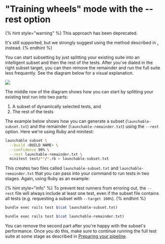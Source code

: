 # "Training wheels" mode with the --rest option

{% hint style="warning" %}
This approach has been deprecated.

It's still supported, but we strongly suggest using the method described in [.](./ "mention") instead.
{% endhint %}

You can start subsetting by just splitting your existing suite into an intelligent subset and then the rest of the tests. After you've dialed in the right subset target, you can then remove the remainder and run the full suite less frequently. See the diagram below for a visual explanation.

![](<../../../.gitbook/assets/shift-right (1) (1) (1).png>)

The middle row of the diagram shows how you can start by splitting your existing test run into two parts:

1. A subset of dynamically selected tests, and
2. The rest of the tests

The example below shows how you can generate a subset (`launchable-subset.txt`) and the remainder (`launchable-remainder.txt`) using the `--rest` option. Here we're using Ruby and minitest:

```bash
launchable subset \
  --build <BUILD NAME> \
  --confidence 90% \
  --rest launchable-remainder.txt \
  minitest test/**/*.rb > launchable-subset.txt
```

This creates two files called `launchable-subset.txt` and `launchable-remainder.txt` that you can pass into your command to run tests in two stages. Again, using Ruby as an example:

{% hint style="info" %}
To prevent test runners from erroring out, the `--rest` file will always include at least one test, even if the subset file contains all tests (e.g. requesting a subset with `--target 100%`).
{% endhint %}

```bash
bundle exec rails test $(cat launchable-subset.txt)

bundle exec rails test $(cat launchable-remainder.txt)
```

You can remove the second part after you're happy with the subset's performance. Once you do this, make sure to continue running the full test suite at some stage as described in [Preparing your pipeline](training-wheels-mode-with-the-rest-option.md#preparing-your-pipeline).
